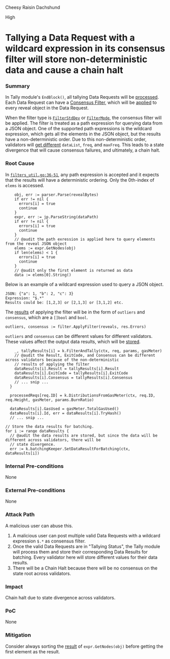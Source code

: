 Cheesy Raisin Dachshund

High

# Tallying a Data Request with a wildcard expression in its consensus filter will store non-deterministic data and cause a chain halt

### Summary

In Tally module's `EndBlock()`, all tallying Data Requests will be [processed](https://github.com/sherlock-audit/2024-12-seda-protocol/blob/main/seda-chain/x/tally/keeper/endblock.go#L40). Each Data Request can have a [Consensus Filter](https://github.com/sherlock-audit/2024-12-seda-protocol/blob/main/seda-chain/x/tally/keeper/endblock.go#L200), which will be [applied](https://github.com/sherlock-audit/2024-12-seda-protocol/blob/main/seda-chain/x/tally/keeper/filter.go#L77) to every reveal object in the Data Request. 

When the filter type is [`FilterStdDev`](https://github.com/sherlock-audit/2024-12-seda-protocol/blob/main/seda-chain/x/tally/types/filters.go#L190-L193) or [`FilterMode`](https://github.com/sherlock-audit/2024-12-seda-protocol/blob/main/seda-chain/x/tally/types/filters.go#L80-L93), the consensus filter will be applied. The filter is treated as a path expression for querying data from a JSON object. One of the supported path expressions is the wildcard expression, which gets all the elements in the JSON object, but the results have a non-deterministic order. Due to this non-deterministic order, validators will [get different](https://github.com/sherlock-audit/2024-12-seda-protocol/blob/main/seda-chain/x/tally/types/filters_util.go#L58-L61) `dataList`, `freq`, and `maxFreq`. This leads to a state divergence that will cause consensus failures, and ultimately, a chain halt.

### Root Cause

In [`filters_util.go:36-51`](https://github.com/sherlock-audit/2024-12-seda-protocol/blob/main/seda-chain/x/tally/types/filters_util.go#L36-L51), any path expression is accepted and it expects that the results
will have a deterministic ordering. Only the 0th-index of `elems` is accessed.

```golang
    obj, err := parser.Parse(revealBytes)
    if err != nil {
      errors[i] = true
      continue
    }
    expr, err := jp.ParseString(dataPath)
    if err != nil {
      errors[i] = true
      continue
    }
    // @audit the path exression is applied here to query elements from the reveal JSON object
    elems := expr.GetNodes(obj)
    if len(elems) < 1 {
      errors[i] = true
      continue
    }
    // @audit only the first element is returned as data
    data := elems[0].String()
```

Below is an example of a wildcard expression used to query a JSON object.

```pseudocode
JSON: {"a": 1, "b": 2, "c": 3}
Expression: "$.*"
Results could be: [1,2,3] or [2,1,3] or [3,1,2] etc.
```

The [results](https://github.com/sherlock-audit/2024-12-seda-protocol/blob/main/seda-chain/x/tally/keeper/filter.go#L77) of applying the filter will be in the form of `outliers` and `consensus`, which are a `[]bool` and `bool`. 

```golang
outliers, consensus := filter.ApplyFilter(reveals, res.Errors)
```

`outliers` and `consensus` can be different values for different validators. These values affect the output data results, which
will be [stored](https://github.com/sherlock-audit/2024-12-seda-protocol/blob/main/seda-chain/x/tally/keeper/endblock.go#L109-L141).

```golang
    _, tallyResults[i] = k.FilterAndTally(ctx, req, params, gasMeter)
    // @audit the Result, ExitCode, and Consensus can be different across validators because of the non-deterministic
    // results of applying the filter
    dataResults[i].Result = tallyResults[i].Result
    dataResults[i].ExitCode = tallyResults[i].ExitCode
    dataResults[i].Consensus = tallyResults[i].Consensus
    // ... snip ...
  }

  processedReqs[req.ID] = k.DistributionsFromGasMeter(ctx, req.ID, req.Height, gasMeter, params.BurnRatio)

  dataResults[i].GasUsed = gasMeter.TotalGasUsed()
  dataResults[i].Id, err = dataResults[i].TryHash()
  // ... snip ...

// Store the data results for batching.
for i := range dataResults {
  // @audit the data results are stored, but since the data will be different across validators, there will be
  // state divergence.
  err := k.batchingKeeper.SetDataResultForBatching(ctx, dataResults[i])
```

### Internal Pre-conditions
None


### External Pre-conditions
None


### Attack Path

A malicious user can abuse this.
1. A malicious user can post multiple valid Data Requests with a wildcard expression `$.*` as consensus filter.
2. Once the valid Data Requests are in "Tallying Status", the Tally module will process them and store their corresponding
Data Results for batching. Every validator here will store different values for their data results.
3. There will be a Chain Halt because there will be no consensus on the state root across validators.


### Impact

Chain halt due to state divergence across validators.

### PoC
None


### Mitigation
Consider always sorting the [result](https://github.com/sherlock-audit/2024-12-seda-protocol/blob/main/seda-chain/x/tally/types/filters_util.go#L46) of `expr.GetNodes(obj)` before getting the first element as the result.
